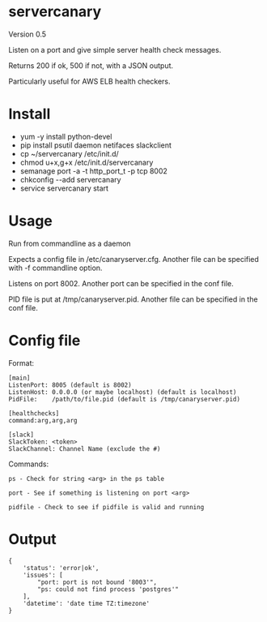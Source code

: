 # servercanary

Version 0.5

Listen on a port and give simple server health check messages.

Returns 200 if ok, 500 if not, with a JSON output.

Particularly useful for AWS ELB health checkers.

# Install

- yum -y install python-devel
- pip install psutil daemon netifaces slackclient
- cp ~/servercanary /etc/init.d/
- chmod u+x,g+x /etc/init.d/servercanary
- semanage port -a -t http_port_t -p tcp 8002
- chkconfig --add servercanary
- service servercanary start

# Usage

Run from commandline as a daemon

Expects a config file in /etc/canaryserver.cfg.  Another file can be specified with -f commandline option.

Listens on port 8002.  Another port can be specified in the conf file.

PID file is put at /tmp/canaryserver.pid.  Another file can be specified in the conf file.

# Config file

Format:

```
[main]
ListenPort: 8005 (default is 8002)
ListenHost: 0.0.0.0 (or maybe localhost) (default is localhost)
PidFile:    /path/to/file.pid (default is /tmp/canaryserver.pid)

[healthchecks]
command:arg,arg,arg

[slack]
SlackToken: <token>
SlackChannel: Channel Name (exclude the #)
```

Commands:

    ps - Check for string <arg> in the ps table

    port - See if something is listening on port <arg>

    pidfile - Check to see if pidfile is valid and running

# Output

```
{
    'status': 'error|ok',
    'issues': [
        "port: port is not bound '8003'",
        "ps: could not find process 'postgres'"
    ],
    'datetime': 'date time TZ:timezone'
}
```

